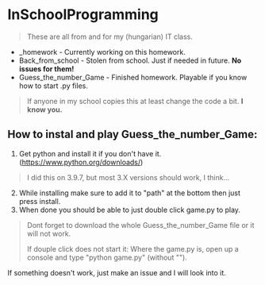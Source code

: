 # InSchoolProgramming
> These are all from and for my (hungarian) IT class.
- _homework - Currently working on this homework.
- Back_from_school - Stolen from school. Just if needed in future. **No issues for them!**
- Guess_the_number_Game - Finished homework. Playable if you know how to start .py files.
> If anyone in my school copies this at least change the code a bit. **I know you.**

## How to instal and play Guess_the_number_Game:
1. Get python and install it if you don't have it. (https://www.python.org/downloads/)
> I did this on 3.9.7, but most 3.X versions should work, I think...
2. While installing make sure to add it to "path" at the bottom then just press install. 
3. When done you should be able to just double click game.py to play.
> Dont forget to download the whole Guess_the_number_Game file or it will not work.
>
>If douple click does not start it: Where the game.py is, open up a console and type "python game.py" (without "").

If something doesn't work, just make an issue and I will look into it. 
